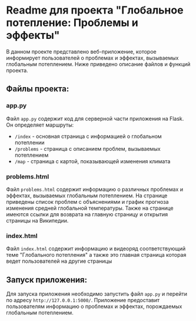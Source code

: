 # Readme для проекта "Глобальное потепление: Проблемы и эффекты"

В данном проекте представлено веб-приложение, которое информирует пользователей о проблемах и эффектах, вызываемых глобальным потеплением. Ниже приведено описание файлов и функций проекта.

## Файлы проекта:

### app.py
Файл `app.py` содержит код для серверной части приложения на Flask. Он определяет маршруты:
- `/index` - основная страница с информацией о глобальном потеплении
- `/problems` - страница с описанием проблем, вызываемых потеплением
- `/map` - страница с картой, показывающей изменения климата

### problems.html
Файл `problems.html` содержит информацию о различных проблемах и эффектах, вызываемых глобальным потеплением. На странице приведены список проблем с объяснениями и график прогноза изменения средней глобальной температуры. Также на странице имеются ссылки для возврата на главную страницу и открытия страницы на Википедии.

### index.html
Файл `index.html` содержит информацию и видеоряд соответствующий теме "Глобального потепления" а также это главная страница которая ведет пользователей на другие страницы

## Запуск приложения:
Для запуска приложения необходимо запустить файл `app.py` и перейти по адресу `http://127.0.0.1:5000/`. Приложение предоставит пользователям информацию о проблемах и эффектах, порождаемых глобальным потеплением.
